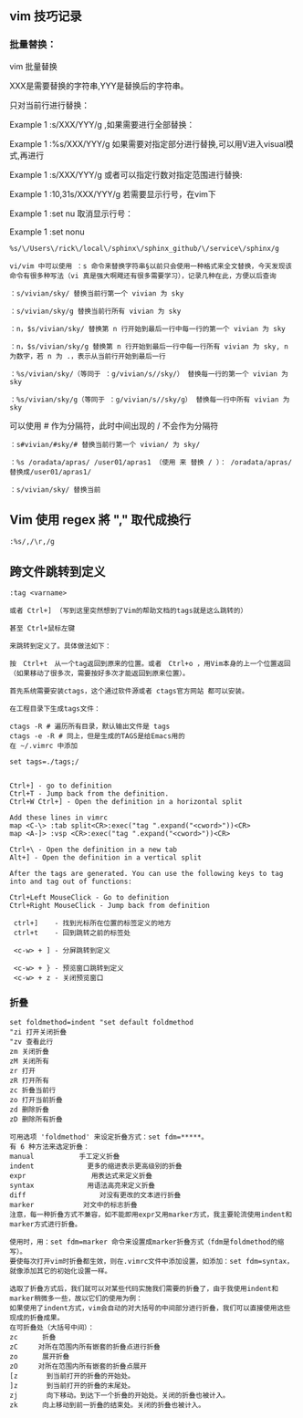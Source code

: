 ## vim 技巧记录

### 批量替换：
vim 批量替换

XXX是需要替换的字符串,YYY是替换后的字符串。

只对当前行进行替换：

Example
1
:s/XXX/YYY/g
,如果需要进行全部替换：

Example
1
:%s/XXX/YYY/g
如果需要对指定部分进行替换,可以用V进入visual模式,再进行

Example
1
:s/XXX/YYY/g
或者可以指定行数对指定范围进行替换:

Example
1
:10,31s/XXX/YYY/g
若需要显示行号，在vim下

Example
1
:set nu
取消显示行号：

Example
1
:set nonu

	%s/\/Users\/rick\/local\/sphinx\/sphinx_github/\/service\/sphinx/g 
	
	vi/vim 中可以使用 ：s 命令来替换字符串§以前只会使用一种格式来全文替换，今天发现该命令有很多种写法（vi 真是强大啊飕还有很多需要学习），记录几种在此，方便以后查询
	
	：s/vivian/sky/ 替换当前行第一个 vivian 为 sky

	：s/vivian/sky/g 替换当前行所有 vivian 为 sky
	
	：n，$s/vivian/sky/ 替换第 n 行开始到最后一行中每一行的第一个 vivian 为 sky
	
	：n，$s/vivian/sky/g 替换第 n 行开始到最后一行中每一行所有 vivian 为 sky, n 为数字，若 n 为 .，表示从当前行开始到最后一行

	：%s/vivian/sky/（等同于 ：g/vivian/s//sky/） 替换每一行的第一个 vivian 为 sky

	：%s/vivian/sky/g（等同于 ：g/vivian/s//sky/g） 替换每一行中所有 vivian 为 sky

可以使用 # 作为分隔符，此时中间出现的 / 不会作为分隔符
	
	：s#vivian/#sky/# 替换当前行第一个 vivian/ 为 sky/

	：%s /oradata/apras/ /user01/apras1 （使用 来 替换 / ）： /oradata/apras/替换成/user01/apras1/

	：s/vivian/sky/ 替换当前
	
## Vim 使用 regex 將 "," 取代成換行
```
:%s/,/\r,/g
```


## 跨文件跳转到定义
```
:tag <varname>

或者 Ctrl+] （写到这里突然想到了Vim的帮助文档的tags就是这么跳转的）

甚至 Ctrl+鼠标左键

来跳转到定义了。具体做法如下：

按　Ctrl+t　从一个tag返回到原来的位置。或者　Ctrl+o ，用Vim本身的上一个位置返回（如果移动了很多次，需要按好多次才能返回到原来位置）。

首先系统需要安装ctags，这个通过软件源或者 ctags官方网站 都可以安装。

在工程目录下生成tags文件：

ctags -R # 遍历所有目录，默认输出文件是 tags
ctags -e -R # 同上，但是生成的TAGS是给Emacs用的
在 ~/.vimrc 中添加

set tags=./tags;/


Ctrl+] - go to definition
Ctrl+T - Jump back from the definition.
Ctrl+W Ctrl+] - Open the definition in a horizontal split

Add these lines in vimrc
map <C-\> :tab split<CR>:exec("tag ".expand("<cword>"))<CR>
map <A-]> :vsp <CR>:exec("tag ".expand("<cword>"))<CR>

Ctrl+\ - Open the definition in a new tab
Alt+] - Open the definition in a vertical split

After the tags are generated. You can use the following keys to tag into and tag out of functions:

Ctrl+Left MouseClick - Go to definition
Ctrl+Right MouseClick - Jump back from definition

 ctrl+]    - 找到光标所在位置的标签定义的地方
 ctrl+t    - 回到跳转之前的标签处

 <c-w> + ] - 分屏跳转到定义

 <c-w> + } - 预览窗口跳转到定义
 <c-w> + z - 关闭预览窗口
```

### 折叠
```
set foldmethod=indent "set default foldmethod
"zi 打开关闭折叠
"zv 查看此行
zm 关闭折叠
zM 关闭所有
zr 打开
zR 打开所有
zc 折叠当前行
zo 打开当前折叠
zd 删除折叠
zD 删除所有折叠

可用选项 'foldmethod' 来设定折叠方式：set fdm=*****。
有 6 种方法来选定折叠：
manual           手工定义折叠
indent             更多的缩进表示更高级别的折叠
expr                用表达式来定义折叠
syntax             用语法高亮来定义折叠
diff                  对没有更改的文本进行折叠
marker            对文中的标志折叠
注意，每一种折叠方式不兼容，如不能即用expr又用marker方式，我主要轮流使用indent和marker方式进行折叠。

使用时，用：set fdm=marker 命令来设置成marker折叠方式（fdm是foldmethod的缩写）。
要使每次打开vim时折叠都生效，则在.vimrc文件中添加设置，如添加：set fdm=syntax，就像添加其它的初始化设置一样。

选取了折叠方式后，我们就可以对某些代码实施我们需要的折叠了，由于我使用indent和marker稍微多一些，故以它们的使用为例：
如果使用了indent方式，vim会自动的对大括号的中间部分进行折叠，我们可以直接使用这些现成的折叠成果。
在可折叠处（大括号中间）：
zc      折叠
zC     对所在范围内所有嵌套的折叠点进行折叠
zo      展开折叠
zO     对所在范围内所有嵌套的折叠点展开
[z       到当前打开的折叠的开始处。
]z       到当前打开的折叠的末尾处。
zj       向下移动。到达下一个折叠的开始处。关闭的折叠也被计入。
zk      向上移动到前一折叠的结束处。关闭的折叠也被计入。

```